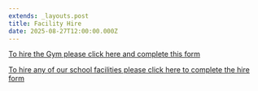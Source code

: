 ```yaml
---
extends: _layouts.post
title: Facility Hire
date: 2025-08-27T12:00:00.000Z
---
```

[To hire the Gym please click here and complete this form](https://form.jotform.com/251628852802056)

[ To hire any of our school facilities please click here to complete the hire form](https://forms.gle/TbBoiN3tZLZ9isap8)

